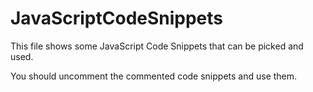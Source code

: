 # JavaScriptCodeSnippets
This file shows some JavaScript Code Snippets that can be picked and used.

You should uncomment the commented code snippets and use them.
